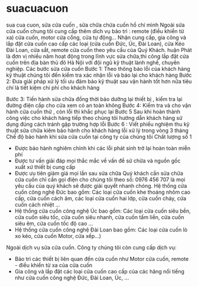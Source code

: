suacuacuon
==========

sua cua cuon, sửa cửa cuốn , sửa chữa chửa cuốn hồ chí mình 
Ngoài sửa cửa cuốn chung tôi cung cấp thêm dich vụ bảo trì : remote (điều khiển từ xa) cửa cuốn, motor cửa cổng, cửa tự động... Nhận cung cấp, gia công và lắp đặt cửa cuốn cao cấp các loại (cửa cuốn Đức, Úc, Đài Loan), cửa Kéo Đài Loan, cửa sắt, remote cửa cuốn theo yêu cầu của Quý Khách. huận Phát là đơn vị nhiều năm hoạt động trong lĩnh vực sửa chữa,thi công lắp đặt cửa cuốn trên địa bàn thủ đô Hà Nội với đội ngũ kỹ thuật lành nghề, chuyên nghiệp.
Các bước sửa cửa cuốn
Bước 1: Theo thông báo lỗi của khách hàng kỹ thuật chúng tôi đến kiểm tra xác nhận lỗi và báo lại cho khách hàng
Bước 2: Đưa giải pháp xử lý tối ưu đảm bảo kỹ thuật sau vận hành tốt hơn nữa tiêu chí là tiết kiệm chi phí cho khách hàng

Bước 3: Tiến hành sửa chữa đồng thời bảo dưỡng lại thiết bị , kiểm tra lại đường điện cấp cho cửa xem có an toàn không
Bước 4: Kiểm tra và cho vận hành cửa cuốn thử , còn lỗi thì khắc phục lại
Bước 5 Sau khi hoàn thành công việc cho khách hàng tiếp theo chúng tôi hướng dẫn khách hàng sử dụng đúng cách tránh gặp trường hợp lỗi
Bước 6 : Viết phiếu nghiệm thu kỹ thuật sửa chữa kiêm bảo hành cho khách hàng lỗi xử lý trong vòng 3 tháng
Chế độ bảo hành khi sửa cửa cuốn tại công ty của chúng tôi Chất lượng số 1
- Được bảo hành nghiêm chỉnh khi các lỗi phát sinh trở lại hoàn toàn miễn phí
- Được tư vấn giải đáp mọi thắc mắc về vấn đề sử chữa và nguồn gốc xuất xứ thiết bị cung cấp
- Được ưu tiên giảm giá mọi lần sau sửa chữa
Quý khách cần sửa chữa cửa cuốn chỉ cần gọi điện cho chúng tôi theo số: 0976 456 707 là mọi yêu cầu của quý khách sẽ được giải quyết nhanh chóng.  Hệ thống cửa cuốn công nghệ Đức bao gồm: Các loại cửa cuốn khe thoáng nhôm cao cấp, cửa cuốn cách âm, các loại cửa cuốn hai lớp, cửa cuốn cháy, cửa cuốn cách nhiệt …
- Hệ thống cửa cuốn công nghệ Úc bao gồm: Các loại cửa cuốn siêu bền, cửa cuốn siêu tốc, cửa cuốn siêu nhanh, cửa cuốn tấm liền, cửa cuốn siêu êm, cửa cuốn tốc độ cao …
- Hệ thống cửa cuốn công nghệ Đài Loan bao gồm: Các loại cửa cuốn lò xo kéo, cửa cuốn Motor, cửa xếp…)

Ngoài dịch vụ sửa cửa cuốn. Công ty chúng tôi còn cung cấp dịch vụ:

- Bảo trì các thiết bị liên quan đến cửa cuốn như Motor cửa cuốn, remote - điều khiển từ xa của cửa cuốn
- Gia công và lắp đặt các loại cửa cuốn cao cấp của các hãng nổi tiếng như cửa cuốn công nghệ Đức, Đài Loan, Úc, ...
